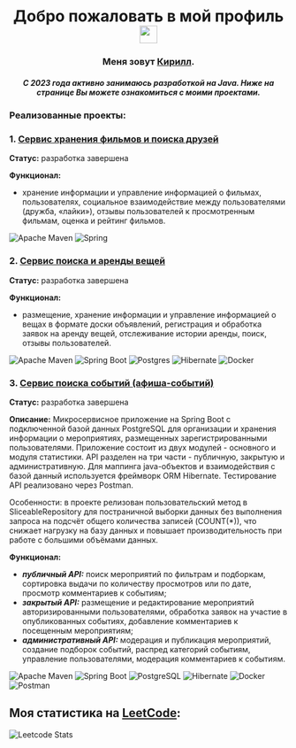 <h1 align="center">Добро пожаловать в мой профиль</a> 
<img src="https://github.com/blackcater/blackcater/raw/main/images/Hi.gif" height="32"/></h1>
<h3 align="center">Меня зовут <a href="https://career.habr.com/kirshumir" target="_blank">Кирилл</a>.</h3>
<h5 align="center">С 2023 года активно занимаюсь разработкой на Java. Ниже на странице Вы можете ознакомиться с моими проектами.</h5>

### **Реализованные проекты:**
### 1. [Сервис хранения фильмов и поиска друзей](https://github.com/kirshumir01/java-filmorate)

**Статус:** разработка завершена

**Функционал:** 
- хранение информации и управление информацией о фильмах, пользователях, социальное взаимодействие между пользователями (дружба, «лайки»), отзывы пользователей к просмотренным фильмам, оценка и рейтинг фильмов.

![Apache Maven](https://img.shields.io/badge/Apache%20Maven-C71A36?style=for-the-badge&logo=Apache%20Maven&logoColor=white)
![Spring](https://img.shields.io/badge/spring-%236DB33F.svg?style=for-the-badge&logo=spring&logoColor=white)

### 2. [Сервис поиска и аренды вещей](https://github.com/kirshumir01/java-shareit)

**Статус:** разработка завершена

**Функционал:** 

- размещение, хранение информации и управление информацией о вещах в формате доски объявлений, регистрация и обработка заявок на аренду вещей, отслеживание истории аренды, поиск, отзывы пользователей.

![Apache Maven](https://img.shields.io/badge/Apache%20Maven-C71A36?style=for-the-badge&logo=Apache%20Maven&logoColor=white)
![Spring Boot](https://img.shields.io/badge/spring-%236DB33F.svg?style=for-the-badge&logo=Spring%20Boot&logoColor=white)
![Postgres](https://img.shields.io/badge/postgres-%23316192.svg?style=for-the-badge&logo=postgresql&logoColor=white)
![Hibernate](https://img.shields.io/badge/Hibernate-59666C?style=for-the-badge&logo=Hibernate&logoColor=white)
![Docker](https://img.shields.io/badge/docker-%230db7ed.svg?style=for-the-badge&logo=docker&logoColor=white)

### 3. [Сервис поиска событий (афиша-событий)]()

**Статус:** разработка завершена

**Описание:** Микросервисное приложение на Spring Boot с подключенной базой данных PostgreSQL для организации и хранения информации о мероприятиях, размещенных зарегистрированными пользователями. Приложение состоит из двух модулей - основного и модуля статистики. API разделен на три части - публичную, закрытую и административную. Для маппинга java-объектов и взаимодействия с базой данный используется фреймворк ORM Hibernate. Тестирование API реализовано через Postman.

Особенности: в проекте релизован пользовательский метод в SliceableRepository для постраничной выборки данных без выполнения запроса на подсчёт общего количества записей (COUNT(*)), что снижает нагрузку на базу данных и повышает производительность при работе с большими объёмами данных.

**Функционал:**
- _**публичный API:**_ поиск мероприятий по фильтрам и подборкам, сортировка выдачи по количеству просмотров или по дате, просмотр комментариев к событиям;
- _**закрытый API:**_ размещение и редактирование мероприятий авторизированными пользователями, обработка заявок на участие в опубликованных событиях, добавление комментариев к посещенным мероприятиям;
- _**административный API:**_ модерация и публикация мероприятий, создание подборок событий, распред категорий событиям, управление пользователями, модерация комментариев к событиям.

![Apache Maven](https://img.shields.io/badge/Apache%20Maven-C71A36?style=for-the-badge&logo=Apache%20Maven&logoColor=white)
![Spring Boot](https://img.shields.io/badge/spring-%236DB33F.svg?style=for-the-badge&logo=Spring%20Boot&logoColor=white)
![PostgreSQL](https://img.shields.io/badge/postgres-%23316192.svg?style=for-the-badge&logo=postgresql&logoColor=white)
![Hibernate](https://img.shields.io/badge/Hibernate-59666C?style=for-the-badge&logo=Hibernate&logoColor=white)
![Docker](https://img.shields.io/badge/docker-%230db7ed.svg?style=for-the-badge&logo=docker&logoColor=white)
![Postman](https://img.shields.io/badge/Postman-FF6C37?style=for-the-badge&logo=postman&logoColor=white)

## Моя статистика на [LeetCode](https://leetcode.com/):

![Leetcode Stats](https://leetcard.jacoblin.cool/kirshumir?theme=dark&font=Rokkitt&ext=heatmap)
